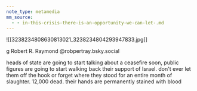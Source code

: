 ```yaml
---
note_type: metamedia
mm_source:
  - - in-this-crisis-there-is-an-opportunity-we-can-let-.md
---
```


![[3238234808630813021_3238234804293947833.jpg]]

g Robert R. Raymond
@robpertray.bsky.social

heads of state are going to start
talking about a ceasefire soon,
public figures are going to start
walking back their support of
Israel. don't ever let them off the
hook or forget where they stood
for an entire month of slaughter.
12,000 dead. their hands are
permanently stained with blood

